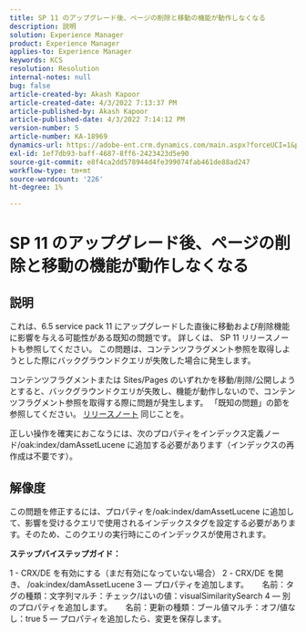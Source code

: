 ```yaml
---
title: SP 11 のアップグレード後、ページの削除と移動の機能が動作しなくなる
description: 説明
solution: Experience Manager
product: Experience Manager
applies-to: Experience Manager
keywords: KCS
resolution: Resolution
internal-notes: null
bug: false
article-created-by: Akash Kapoor
article-created-date: 4/3/2022 7:13:37 PM
article-published-by: Akash Kapoor
article-published-date: 4/3/2022 7:14:12 PM
version-number: 5
article-number: KA-18969
dynamics-url: https://adobe-ent.crm.dynamics.com/main.aspx?forceUCI=1&pagetype=entityrecord&etn=knowledgearticle&id=bdedee26-82b3-ec11-983f-000d3a5d09d6
exl-id: 1ef7db93-baff-4687-8ff6-2423423d5e90
source-git-commit: e8f4ca2dd578944d4fe399074fab461de88ad247
workflow-type: tm+mt
source-wordcount: '226'
ht-degree: 1%

---
```


# SP 11 のアップグレード後、ページの削除と移動の機能が動作しなくなる

## 説明


これは、6.5 service pack 11 にアップグレードした直後に移動および削除機能に影響を与える可能性がある既知の問題です。 詳しくは、 SP 11 リリースノートも参照してください。 この問題は、コンテンツフラグメント参照を取得しようとした際にバックグラウンドクエリが失敗した場合に発生します。

コンテンツフラグメントまたは Sites/Pages のいずれかを移動/削除/公開しようとすると、バックグラウンドクエリが失敗し、機能が動作しないので、コンテンツフラグメント参照を取得する際に問題が発生します。
「既知の問題」の節を参照してください。 [リリースノート](https://experienceleague.adobe.com/docs/experience-manager-65/release-notes/service-pack/sp-release-notes.html#known-issues) 同じことを。

正しい操作を確実におこなうには、次のプロパティをインデックス定義ノード/oak:index/damAssetLucene に追加する必要があります（インデックスの再作成は不要です）。


## 解像度


この問題を修正するには、プロパティを/oak:index/damAssetLucene に追加して、影響を受けるクエリで使用されるインデックスタグを設定する必要があります。そのため、このクエリの実行時にこのインデックスが使用されます。

<b>ステップバイステップガイド：</b>

1 - CRX/DE を有効にする（まだ有効になっていない場合） 2 - CRX/DE を開き、 /oak:index/damAssetLucene 3 — プロパティを追加します。      名前：タグの種類：文字列マルチ：チェック/はいの値：visualSimilaritySearch 4 — 別のプロパティを追加します。      名前：更新の種類：ブール値マルチ：オフ/値なし：true 5 — プロパティを追加したら、変更を保存します。
